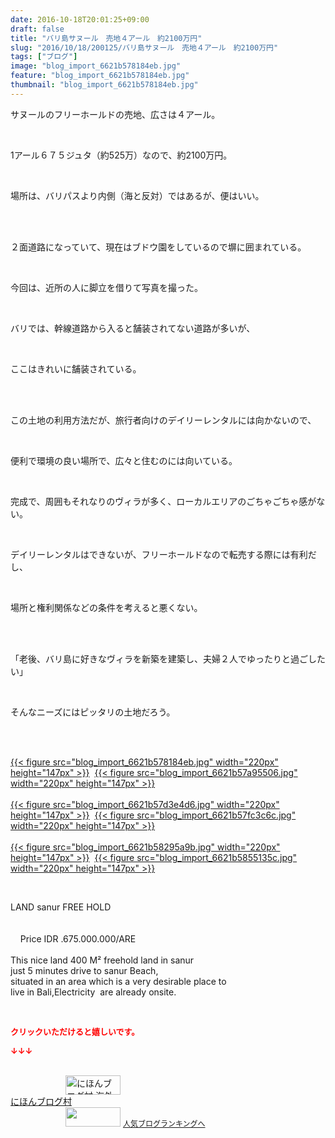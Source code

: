 ```yaml
---
date: 2016-10-18T20:01:25+09:00
draft: false
title: "バリ島サヌール　売地４アール　約2100万円"
slug: "2016/10/18/200125/バリ島サヌール　売地４アール　約2100万円"
tags: ["ブログ"]
image: "blog_import_6621b578184eb.jpg"
feature: "blog_import_6621b578184eb.jpg"
thumbnail: "blog_import_6621b578184eb.jpg"
---
```

<p>サヌールのフリーホールドの売地、広さは４アール。</p><br/><p>1アール６７５ジュタ（約525万）なので、約2100万円。</p><br/><p>場所は、バリパスより内側（海と反対）ではあるが、便はいい。</p><br/><br/><p>２面道路になっていて、現在はブドウ園をしているので塀に囲まれている。</p><br/><p>今回は、近所の人に脚立を借りて写真を撮った。</p><br/><p>バリでは、幹線道路から入ると舗装されてない道路が多いが、</p><br/><p>ここはきれいに舗装されている。</p><br/><br/><p>この土地の利用方法だが、旅行者向けのデイリーレンタルには向かないので、</p><br/><p>便利で環境の良い場所で、広々と住むのには向いている。</p><br/><p>完成で、周囲もそれなりのヴィラが多く、ローカルエリアのごちゃごちゃ感がない。</p><br/><p>デイリーレンタルはできないが、フリーホールドなので転売する際には有利だし、</p><br/><p>場所と権利関係などの条件を考えると悪くない。</p><br/><br/><p>「老後、バリ島に好きなヴィラを新築を建築し、夫婦２人でゆったりと過ごしたい」</p><br/><p>そんなニーズにはピッタリの土地だろう。</p><br/><p><br/><a href="blog_import_6621b5794f65d.jpg">{{< figure src="blog_import_6621b578184eb.jpg" width="220px" height="147px" >}}</a>  <a href="blog_import_6621b57bede67.jpg">{{< figure src="blog_import_6621b57a95506.jpg" width="220px" height="147px" >}}</a> <br/><br/><a href="blog_import_6621b57e74d58.jpg">{{< figure src="blog_import_6621b57d3e4d6.jpg" width="220px" height="147px" >}}</a>  <a href="blog_import_6621b5810a9a1.jpg">{{< figure src="blog_import_6621b57fc3c6c.jpg" width="220px" height="147px" >}}</a> <br/><br/><a href="blog_import_6621b583cb18b.jpg">{{< figure src="blog_import_6621b58295a9b.jpg" width="220px" height="147px" >}}</a>  <a href="blog_import_6621b5868cedb.jpg">{{< figure src="blog_import_6621b5855135c.jpg" width="220px" height="147px" >}}</a> <br/></p><p><br/></p><p>LAND sanur FREE HOLD         <br/>        <br/>        <br/>    Price IDR .675.000.000/ARE   <br/>   <br/>This nice land 400 M² freehold land in sanur   <br/>just 5 minutes drive to sanur Beach,   <br/>situated in an area which is a very desirable place to   <br/>live in Bali,Electricity  are already onsite.   <br/></p><br/><p><font color="#ff0000" size="2"><strong>クリックいただけると嬉しいです。<br/></strong></font></p><p><font color="#ff0000" size="2"><strong>↓↓↓</strong></font></p><p><br/><a href="ranking.html?p_cid=01260127" target="_blank"><img border="0" alt="にほんブログ村 海外生活ブログ バリ島情報へ" src="data:image/svg+xml;charset=utf-8,%3Csvg%20xmlns%3D%22http%3A%2F%2Fwww.w3.org%2F2000%2Fsvg%22%20title%3D%22Placeholder%20for%20Images%22%20role%3D%22presentation%22%20viewBox%3D%220%200%2088%2031%22%20%2F%3E" width="88" height="31" data-src="https://img-proxy.blog-video.jp/images?url=http%3A%2F%2Foverseas.blogmura.com%2Fbali%2Fimg%2Fbali88_31.gif" style="aspect-ratio: auto 88 / 31;"/><noscript><img border="0" alt="にほんブログ村 海外生活ブログ バリ島情報へ" src="https://img-proxy.blog-video.jp/images?url=http%3A%2F%2Foverseas.blogmura.com%2Fbali%2Fimg%2Fbali88_31.gif" width="88" height="31"></noscript></a><br/><a href="ranking.html?p_cid=01260127" target="_blank">にほんブログ村</a> <br/><a title="人気ブログランキングへ" href="link.php?1804582"><img border="0" src="data:image/svg+xml;charset=utf-8,%3Csvg%20xmlns%3D%22http%3A%2F%2Fwww.w3.org%2F2000%2Fsvg%22%20title%3D%22Placeholder%20for%20Images%22%20role%3D%22presentation%22%20viewBox%3D%220%200%2088%2031%22%20%2F%3E" width="88" height="31" data-src="https://blog.with2.net/img/banner/banner_22.gif" style="aspect-ratio: auto 88 / 31;"/><noscript><img border="0" src="https://blog.with2.net/img/banner/banner_22.gif" width="88" height="31"></noscript></a> <a style="FONT-SIZE: 12px" href="link.php?1804582">人気ブログランキングへ</a> </p>


